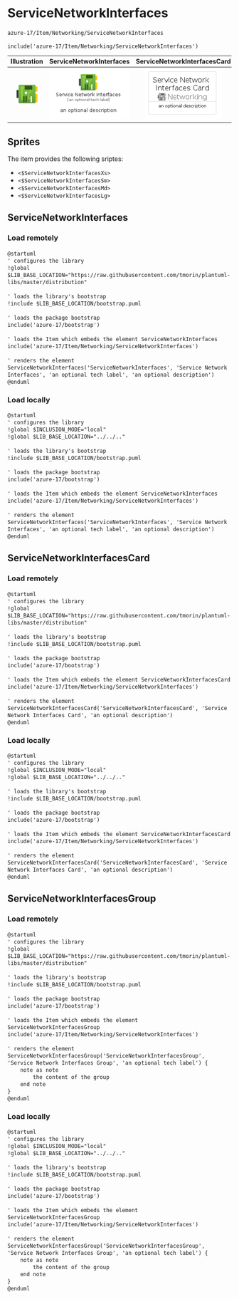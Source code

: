 # ServiceNetworkInterfaces


```text
azure-17/Item/Networking/ServiceNetworkInterfaces
```

```text
include('azure-17/Item/Networking/ServiceNetworkInterfaces')
```



| Illustration | ServiceNetworkInterfaces | ServiceNetworkInterfacesCard | ServiceNetworkInterfacesGroup |
| :---: | :---: | :---: | :---: |
| ![illustration for Illustration](../../../azure-17/Item/Networking/ServiceNetworkInterfaces.png) | ![illustration for ServiceNetworkInterfaces](../../../azure-17/Item/Networking/ServiceNetworkInterfaces.Local.png) | ![illustration for ServiceNetworkInterfacesCard](../../../azure-17/Item/Networking/ServiceNetworkInterfacesCard.Local.png) | ![illustration for ServiceNetworkInterfacesGroup](../../../azure-17/Item/Networking/ServiceNetworkInterfacesGroup.Local.png) |



## Sprites
The item provides the following sriptes:

- `<$ServiceNetworkInterfacesXs>`
- `<$ServiceNetworkInterfacesSm>`
- `<$ServiceNetworkInterfacesMd>`
- `<$ServiceNetworkInterfacesLg>`





## ServiceNetworkInterfaces

### Load remotely
```plantuml
@startuml
' configures the library
!global $LIB_BASE_LOCATION="https://raw.githubusercontent.com/tmorin/plantuml-libs/master/distribution"

' loads the library's bootstrap
!include $LIB_BASE_LOCATION/bootstrap.puml

' loads the package bootstrap
include('azure-17/bootstrap')

' loads the Item which embeds the element ServiceNetworkInterfaces
include('azure-17/Item/Networking/ServiceNetworkInterfaces')

' renders the element
ServiceNetworkInterfaces('ServiceNetworkInterfaces', 'Service Network Interfaces', 'an optional tech label', 'an optional description')
@enduml
```

### Load locally
```plantuml
@startuml
' configures the library
!global $INCLUSION_MODE="local"
!global $LIB_BASE_LOCATION="../../.."

' loads the library's bootstrap
!include $LIB_BASE_LOCATION/bootstrap.puml

' loads the package bootstrap
include('azure-17/bootstrap')

' loads the Item which embeds the element ServiceNetworkInterfaces
include('azure-17/Item/Networking/ServiceNetworkInterfaces')

' renders the element
ServiceNetworkInterfaces('ServiceNetworkInterfaces', 'Service Network Interfaces', 'an optional tech label', 'an optional description')
@enduml
```

## ServiceNetworkInterfacesCard

### Load remotely
```plantuml
@startuml
' configures the library
!global $LIB_BASE_LOCATION="https://raw.githubusercontent.com/tmorin/plantuml-libs/master/distribution"

' loads the library's bootstrap
!include $LIB_BASE_LOCATION/bootstrap.puml

' loads the package bootstrap
include('azure-17/bootstrap')

' loads the Item which embeds the element ServiceNetworkInterfacesCard
include('azure-17/Item/Networking/ServiceNetworkInterfaces')

' renders the element
ServiceNetworkInterfacesCard('ServiceNetworkInterfacesCard', 'Service Network Interfaces Card', 'an optional description')
@enduml
```

### Load locally
```plantuml
@startuml
' configures the library
!global $INCLUSION_MODE="local"
!global $LIB_BASE_LOCATION="../../.."

' loads the library's bootstrap
!include $LIB_BASE_LOCATION/bootstrap.puml

' loads the package bootstrap
include('azure-17/bootstrap')

' loads the Item which embeds the element ServiceNetworkInterfacesCard
include('azure-17/Item/Networking/ServiceNetworkInterfaces')

' renders the element
ServiceNetworkInterfacesCard('ServiceNetworkInterfacesCard', 'Service Network Interfaces Card', 'an optional description')
@enduml
```

## ServiceNetworkInterfacesGroup

### Load remotely
```plantuml
@startuml
' configures the library
!global $LIB_BASE_LOCATION="https://raw.githubusercontent.com/tmorin/plantuml-libs/master/distribution"

' loads the library's bootstrap
!include $LIB_BASE_LOCATION/bootstrap.puml

' loads the package bootstrap
include('azure-17/bootstrap')

' loads the Item which embeds the element ServiceNetworkInterfacesGroup
include('azure-17/Item/Networking/ServiceNetworkInterfaces')

' renders the element
ServiceNetworkInterfacesGroup('ServiceNetworkInterfacesGroup', 'Service Network Interfaces Group', 'an optional tech label') {
    note as note
        the content of the group
    end note
}
@enduml
```

### Load locally
```plantuml
@startuml
' configures the library
!global $INCLUSION_MODE="local"
!global $LIB_BASE_LOCATION="../../.."

' loads the library's bootstrap
!include $LIB_BASE_LOCATION/bootstrap.puml

' loads the package bootstrap
include('azure-17/bootstrap')

' loads the Item which embeds the element ServiceNetworkInterfacesGroup
include('azure-17/Item/Networking/ServiceNetworkInterfaces')

' renders the element
ServiceNetworkInterfacesGroup('ServiceNetworkInterfacesGroup', 'Service Network Interfaces Group', 'an optional tech label') {
    note as note
        the content of the group
    end note
}
@enduml
```

